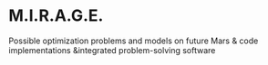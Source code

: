# M.I.R.A.G.E.
Possible optimization problems and models on future Mars &amp; code implementations &amp;integrated problem-solving software
